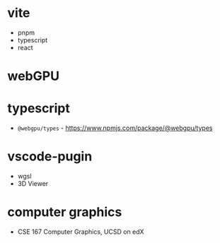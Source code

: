 # vite
   - pnpm
   - typescript
   - react

# webGPU

# typescript
   - `@webgpu/types` - https://www.npmjs.com/package/@webgpu/types


# vscode-pugin
   - wgsl 
   - 3D Viewer

# computer graphics
   - CSE 167 Computer Graphics, UCSD on edX

